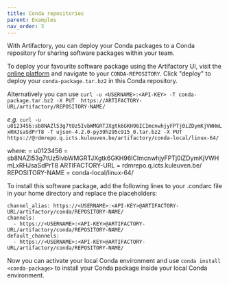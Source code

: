 ```yaml
---
title: Conda repositories
parent: Examples
nav_order: 3
---
```


With Artifactory, you can deploy your Conda packages to a Conda repository for sharing software packages within your team.

To deploy your favourite software package using the Artifactory UI, visit the [online platform](https://rdmrepo.icts.kuleuven.be/ui/login/) and navigate to your `CONDA-REPOSITORY`.
Click "deploy" to deploy your `conda-package.tar.bz2` in this Conda repository.

Alternatively you can use `curl -u <USERNAME>:<API-KEY> -T conda-package.tar.bz2 -X PUT  https://ARTIFACTORY-URL/artifactory/REPOSITORY-NAME/` 

*e.g.*
`curl -u u0123456:sb8NAZl53g7tUz5IvbWMGRTJXgtk6GKH96ICImcnwhjyFPTj0iZDymKjVWHmLxRHJsaSdPrT8 -T ujson-4.2.0-py39h295c915_0.tar.bz2 -X PUT https://@rdmrepo.q.icts.kuleuven.be/artifactory/conda-local/linux-64/`

where:
<USERNAME> = u0123456
<API-KEY> = sb8NAZl53g7tUz5IvbWMGRTJXgtk6GKH96ICImcnwhjyFPTj0iZDymKjVWHmLxRHJsaSdPrT8
ARTIFACTORY-URL = rdmrepo.q.icts.kuleuven.be/
REPOSITORY-NAME = conda-local/linux-64/


To install this software package, add the following lines to your .condarc file in your home directory and replace the placeholders:

```
channel_alias: https://<USERNAME>:<API-KEY>@ARTIFACTORY-URL/artifactory/conda/REPOSITORY-NAME/
channels:
  - https://<USERNAME>:<API-KEY>@ARTIFACTORY-URL/artifactory/conda/REPOSITORY-NAME/
default_channels:
  - https://<USERNAME>:<API-KEY>@ARTIFACTORY-URL/artifactory/conda/REPOSITORY-NAME/
```
Now you can activate your local Conda environment and use `conda install <conda-package>` to install your Conda package inside your local Conda environment.
  
  
